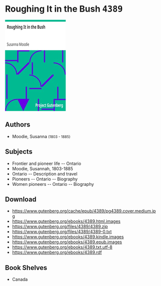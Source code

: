 # Roughing It in the Bush <kbd>4389</kbd>

![](./cover.medium.jpg "")

## Authors


 - Moodie, Susanna <small>(1803 - 1885)</small>

## Subjects


 - Frontier and pioneer life -- Ontario
 - Moodie, Susannah, 1803-1885
 - Ontario -- Description and travel
 - Pioneers -- Ontario -- Biography
 - Women pioneers -- Ontario -- Biography

## Download


 - https://www.gutenberg.org/cache/epub/4389/pg4389.cover.medium.jpg
 - https://www.gutenberg.org/ebooks/4389.html.images
 - https://www.gutenberg.org/files/4389/4389.zip
 - https://www.gutenberg.org/files/4389/4389-0.txt
 - https://www.gutenberg.org/ebooks/4389.kindle.images
 - https://www.gutenberg.org/ebooks/4389.epub.images
 - https://www.gutenberg.org/ebooks/4389.txt.utf-8
 - https://www.gutenberg.org/ebooks/4389.rdf

## Book Shelves


 - Canada

